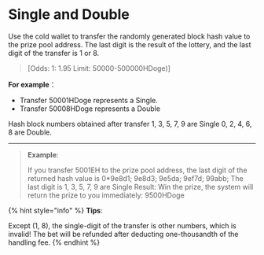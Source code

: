 # Single and Double

Use the cold wallet to transfer the randomly generated block hash value to the prize pool address. The last digit is the result of the lottery, and the last digit of the transfer is 1 or 8.

> \[Odds: 1: 1.95 Limit: 50000-500000HDoge)]



**For example**：

* Transfer 50001HDoge represents a Single.
* Transfer 50008HDoge represents a Double

&#x20;

Hash block numbers obtained after transfer 1, 3, 5, 7, 9 are Single 0, 2, 4, 6, 8 are Double.

****

> **Example**:&#x20;
>
> If you transfer 5001EH to the prize pool address, the last digit of the returned hash value is 0\*9e8d1; 9e8d3; 9e5da; 9ef7d; 99abb; The last digit is 1, 3, 5, 7, 9 are Single Result: Win the prize, the system will return the prize to you immediately: 9500HDoge



{% hint style="info" %}
**Tips**:

Except (1, 8), the single-digit of the transfer is other numbers, which is invalid! The bet will be refunded after deducting one-thousandth of the handling fee.
{% endhint %}





